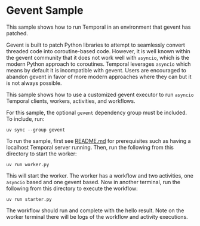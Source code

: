 # Gevent Sample

This sample shows how to run Temporal in an environment that gevent has patched.

Gevent is built to patch Python libraries to attempt to seamlessly convert threaded code into coroutine-based code.
However, it is well known within the gevent community that it does not work well with `asyncio`, which is the modern
Python approach to coroutines. Temporal leverages `asyncio` which means by default it is incompatible with gevent. Users
are encouraged to abandon gevent in favor of more modern approaches where they can but it is not always possible.

This sample shows how to use a customized gevent executor to run `asyncio` Temporal clients, workers, activities, and
workflows.

For this sample, the optional `gevent` dependency group must be included. To include, run:

    uv sync --group gevent

To run the sample, first see [README.md](../README.md) for prerequisites such as having a localhost Temporal server
running. Then, run the following from this directory to start the worker:

    uv run worker.py

This will start the worker. The worker has a workflow and two activities, one `asyncio` based and one gevent based. Now
in another terminal, run the following from this directory to execute the workflow:

    uv run starter.py

The workflow should run and complete with the hello result. Note on the worker terminal there will be logs of the
workflow and activity executions.